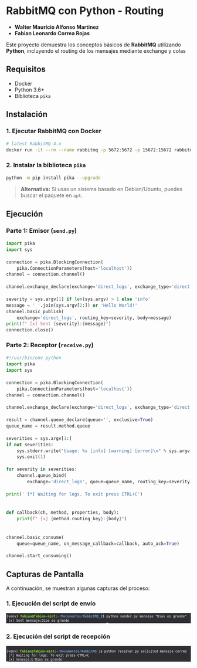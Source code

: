 # RabbitMQ con Python - Routing

- **Walter Mauricio Alfonso Martinez**
- **Fabian Leonardo Correa Rojas**

Este proyecto demuestra los conceptos básicos de **RabbitMQ** utilizando **Python**, incluyendo el routing de los mensajes mediante exchange y colas

## Requisitos

- Docker
- Python 3.6+
- Biblioteca `pika`

## Instalación

### 1. Ejecutar RabbitMQ con Docker

```bash
# latest RabbitMQ 4.x
docker run -it --rm --name rabbitmq -p 5672:5672 -p 15672:15672 rabbitmq:4-management
```

### 2. Instalar la biblioteca `pika`

```bash
python -m pip install pika --upgrade
```

> **Alternativa:** Si usas un sistema basado en Debian/Ubuntu, puedes buscar el paquete en `apt`.

## Ejecución

### Parte 1: Emisor (`send.py`)

```python
import pika
import sys

connection = pika.BlockingConnection(
    pika.ConnectionParameters(host='localhost'))
channel = connection.channel()

channel.exchange_declare(exchange='direct_logs', exchange_type='direct')

severity = sys.argv[1] if len(sys.argv) > 1 else 'info'
message = ' '.join(sys.argv[2:]) or 'Hello World!'
channel.basic_publish(
    exchange='direct_logs', routing_key=severity, body=message)
print(f" [x] Sent {severity}:{message}")
connection.close()
```

### Parte 2: Receptor (`receive.py`)

```python
#!/usr/bin/env python
import pika
import sys

connection = pika.BlockingConnection(
    pika.ConnectionParameters(host='localhost'))
channel = connection.channel()

channel.exchange_declare(exchange='direct_logs', exchange_type='direct')

result = channel.queue_declare(queue='', exclusive=True)
queue_name = result.method.queue

severities = sys.argv[1:]
if not severities:
    sys.stderr.write("Usage: %s [info] [warning] [error]\n" % sys.argv[0])
    sys.exit(1)

for severity in severities:
    channel.queue_bind(
        exchange='direct_logs', queue=queue_name, routing_key=severity)

print(' [*] Waiting for logs. To exit press CTRL+C')


def callback(ch, method, properties, body):
    print(f" [x] {method.routing_key}:{body}")


channel.basic_consume(
    queue=queue_name, on_message_callback=callback, auto_ack=True)

channel.start_consuming()
```

## Capturas de Pantalla

A continuación, se muestran algunas capturas del proceso:

### 1. Ejecución del script de envío
![Send Script](./images/sender.png)

### 2. Ejecución del script de recepción
![Receive Script](./images/receiver.png)

